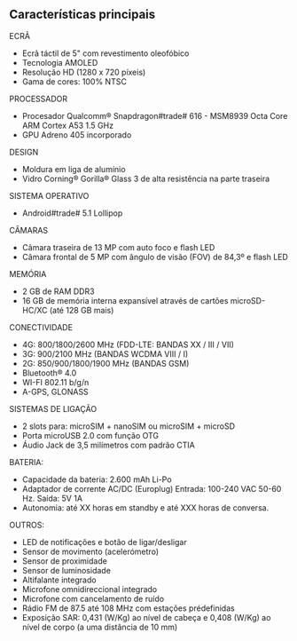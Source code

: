 ## Características principais

ECRÃ
- Ecrã táctil de 5" com revestimento oleofóbico
- Tecnologia AMOLED
- Resolução HD (1280 x 720 píxeis)
- Gama de cores: 100% NTSC

PROCESSADOR
- Procesador Qualcomm® Snapdragon#trade# 616 - MSM8939 Octa Core ARM Cortex A53 1.5 GHz
- GPU Adreno 405 incorporado

DESIGN
- Moldura em liga de alumínio
- Vidro Corning® Gorilla® Glass 3 de alta resistência na parte traseira

SISTEMA OPERATIVO
- Android#trade# 5.1 Lollipop

CÂMARAS
- Câmara traseira de 13 MP com auto foco e flash LED
- Câmara frontal de 5 MP com ângulo de visão (FOV) de 84,3º e flash LED

MEMÓRIA
- 2 GB de RAM DDR3
- 16 GB de memória interna expansível através de cartões microSD-HC/XC (até 128 GB mais)

CONECTIVIDADE
- 4G: 800/1800/2600 MHz (FDD-LTE: BANDAS XX / III / VII)
- 3G: 900/2100 MHz (BANDAS WCDMA VIII / I)
- 2G: 850/900/1800/1900 MHz (BANDAS GSM)
- Bluetooth® 4.0
- WI-FI 802.11 b/g/n
- A-GPS, GLONASS

SISTEMAS DE LIGAÇÃO
- 2 slots para: microSIM + nanoSIM ou microSIM + microSD
- Porta microUSB 2.0 com função OTG
- Áudio Jack de 3,5 milímetros com padrão CTIA

BATERIA:
- Capacidade da bateria: 2.600 mAh Li-Po
- Adaptador de corrente AC/DC (Europlug) Entrada: 100-240 VAC 50-60 Hz. Saída: 5V 1A
- Autonomia: até XX horas em standby e até XXX horas de conversa.

OUTROS:
- LED de notificações e botão de ligar/desligar
- Sensor de movimento (acelerómetro)
- Sensor de proximidade
- Sensor de luminosidade
- Altifalante integrado
- Microfone omnidireccional integrado
- Microfone com cancelamento de ruído
- Rádio FM de 87.5 até 108 MHz com estações prédefinidas
- Exposição SAR: 0,431 (W/Kg) ao nível de cabeça e 0,408 (W/Kg) ao nível de corpo (a uma distância de 10 mm)
